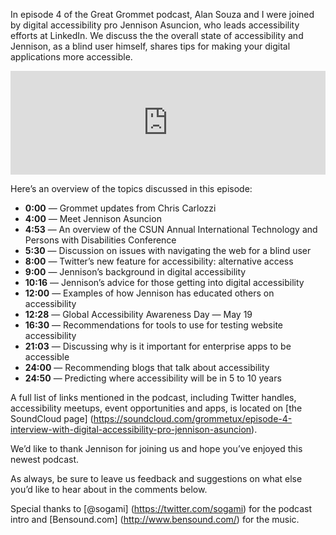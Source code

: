In episode 4 of the Great Grommet podcast, Alan Souza and I were joined by digital accessibility pro Jennison Asuncion, who leads accessibility efforts at LinkedIn. We discuss the the overall state of accessibility and Jennison, as a blind user himself, shares tips for making your digital applications more accessible.

<iframe width="100%" height="166" scrolling="no" frameborder="no" src="https://w.soundcloud.com/player/?url=https%3A//api.soundcloud.com/tracks/257681520&amp;auto_play=false&amp;hide_related=false&amp;show_comments=true&amp;show_user=true&amp;show_reposts=false&amp;visual=true"></iframe>

Here’s an overview of the topics discussed in this episode:

* **0:00** — Grommet updates from Chris Carlozzi
* **4:00** — Meet Jennison Asuncion
* **4:53** — An overview of the CSUN Annual International Technology and Persons with Disabilities Conference
* **5:30** — Discussion on issues with navigating the web for a blind user
* **8:00** — Twitter’s new feature for accessibility: alternative access
* **9:00** — Jennison’s background in digital accessibility
* **10:16** — Jennison’s advice for those getting into digital accessibility
* **12:00** — Examples of how Jennison has educated others on accessibility
* **12:28** — Global Accessibility Awareness Day — May 19
* **16:30** — Recommendations for tools to use for testing website accessibility
* **21:03** — Discussing why is it important for enterprise apps to be accessible
* **24:00** — Recommending blogs that talk about accessibility
* **24:50** — Predicting where accessibility will be in 5 to 10 years

A full list of links mentioned in the podcast, including Twitter handles, accessibility meetups, event opportunities and apps, is located on [the SoundCloud page] (https://soundcloud.com/grommetux/episode-4-interview-with-digital-accessibility-pro-jennison-asuncion).

We’d like to thank Jennison for joining us and hope you’ve enjoyed this newest podcast.

As always, be sure to leave us feedback and suggestions on what else you’d like to hear about in the comments below.

Special thanks to [@sogami] (https://twitter.com/sogami) for the podcast intro and [Bensound.com] (http://www.bensound.com/) for the music.